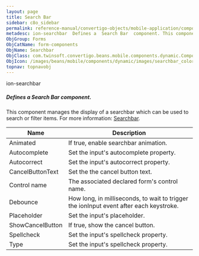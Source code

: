 ```yaml
---
layout: page
title: Search Bar
sidebar: c8o_sidebar
permalink: reference-manual/convertigo-objects/mobile-application/components/form-components/search-bar/
metadesc: ion-searchbar  Defines a  Search Bar  component. This component manages the display of a searchbar which can be used to search or filter items.  For m
ObjGroup: Forms
ObjCatName: form-components
ObjName: Searchbar
ObjClass: com.twinsoft.convertigo.beans.mobile.components.dynamic.ComponentManager$1
ObjIcon: /images/beans/mobile/components/dynamic/images/searchbar_color_32x32.png
topnav: topnavobj
---
```

ion-searchbar
##### Defines a <i>Search Bar</i> component.
This component manages the display of a searchbar which can be used to search or filter items.
 For more information: <a href='https://ionicframework.com/docs/v3/api/components/searchbar/Searchbar/' target='_blank'>Searchbar</a>.

Name | Description 
--- | ---
Animated | If true, enable searchbar animation.
Autocomplete | Set the input's autocomplete property.
Autocorrect | Set the input's autocorrect property.
CancelButtonText | Set the the cancel button text.
Control name | The associated declared form's control name.
Debounce | How long, in milliseconds, to wait to trigger the ionInput event after each keystroke.
Placeholder | Set the input's placeholder.
ShowCancelButton | If true, show the cancel button.
Spellcheck | Set the input's spellcheck property.
Type | Set the input's spellcheck property.


